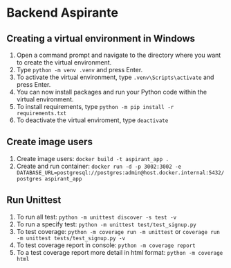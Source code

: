 # Backend Aspirante

## Creating a virtual environment in Windows
1. Open a command prompt and navigate to the directory where you want to create the virtual environment.
2. Type `python -m venv .venv` and press Enter.
3. To activate the virtual environment, type `.venv\Scripts\activate` and press Enter.
4. You can now install packages and run your Python code within the virtual environment.
5. To install requirements, type `python -m pip install -r requirements.txt`
6. To deactivate the virtual enviroment, type `deactivate`

## Create image users
1. Create image users: `docker build -t aspirant_app .`
2. Create and run container: `docker run -d -p 3002:3002 -e DATABASE_URL=postgresql://postgres:admin@host.docker.internal:5432/postgres aspirant_app`

## Run Unittest
1. To run all test: `python -m unittest discover -s test -v`
2. To run a specify test: `python -m unittest test/test_signup.py`
3. To test coverage: `python -m coverage run -m unittest` or `coverage run -m unittest tests/test_signup.py -v`
4. To test coverage report in console: `python -m coverage report`
5. To a test coverage report more detail in html format: `python -m coverage html`